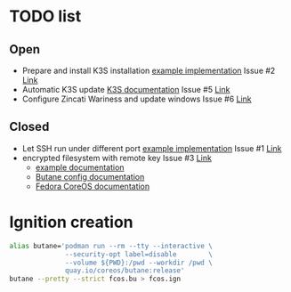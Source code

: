 # TODO list

## Open

* Prepare and install K3S installation [example implementation](https://www.murillodigital.com/tech_talk/k3s_in_coreos/) Issue #2 [Link](https://github.com/300481/experiments/issues/2)
* Automatic K3S update [K3S documentation](https://rancher.com/docs/k3s/latest/en/upgrades/automated/) Issue #5 [Link](https://github.com/300481/experiments/issues/5)
* Configure Zincati Wariness and update windows Issue #6 [Link](https://github.com/300481/experiments/issues/6)

## Closed

* Let SSH run under different port [example implementation](https://gist.github.com/icedream/75135f63f433ec52d652c7245dd17e30) Issue #1 [Link](https://github.com/300481/experiments/issues/1)
* encrypted filesystem with remote key Issue #3 [Link](https://github.com/300481/experiments/issues/3)
  * [example documentation](https://coreos.github.io/butane/examples/#luks-encrypted-storage)
  * [Butane config documentation](https://coreos.github.io/butane/config-fcos-v1_3/)
  * [Fedora CoreOS documentation](https://docs.fedoraproject.org/en-US/fedora-coreos/storage/#_encrypted_storage_luks)

# Ignition creation

```bash
alias butane='podman run --rm --tty --interactive \
              --security-opt label=disable        \
              --volume ${PWD}:/pwd --workdir /pwd \
              quay.io/coreos/butane:release'
butane --pretty --strict fcos.bu > fcos.ign
```
